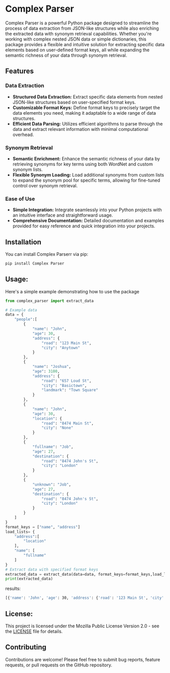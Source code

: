 # Complex Parser

Complex Parser is a powerful Python package designed to streamline the process of data extraction from JSON-like structures while also enriching the extracted data with synonym retrieval capabilities. Whether you're working with complex nested JSON data or simple dictionaries, this package provides a flexible and intuitive solution for extracting specific data elements based on user-defined format keys, all while expanding the semantic richness of your data through synonym retrieval.

## Features

### Data Extraction
- **Structured Data Extraction:** Extract specific data elements from nested JSON-like structures based on user-specified format keys.
- **Customizable Format Keys:** Define format keys to precisely target the data elements you need, making it adaptable to a wide range of data structures.
- **Efficient Data Parsing:** Utilizes efficient algorithms to parse through the data and extract relevant information with minimal computational overhead.

### Synonym Retrieval
- **Semantic Enrichment:** Enhance the semantic richness of your data by retrieving synonyms for key terms using both WordNet and custom synonym lists.
- **Flexible Synonym Loading:** Load additional synonyms from custom lists to expand the synonym pool for specific terms, allowing for fine-tuned control over synonym retrieval.

### Ease of Use
- **Simple Integration:** Integrate seamlessly into your Python projects with an intuitive interface and straightforward usage.
- **Comprehensive Documentation:** Detailed documentation and examples provided for easy reference and quick integration into your projects.

## Installation

You can install Complex Parserr via pip:

```bash
pip install Complex Parser
```

## Usage: 

Here's a simple example demonstrating how to use the package

```python
from complex_parser import extract_data

# Example data
data = {
    "people":[
        {
            "name": "John",
            "age": 30,
            "address": {
                "road": "123 Main St",
                "city": "Anytown"
            }
        }, 
        {
            "name": "Joshua",
            "age": 3100,
            "address": {
                "road": "657 Loud St",
                "city": "Basictown",
                "landmark": "Town Square"
            }
        }, 
        {
            "name": "John",
            "age": 30,
            "location": {
                "road": "8474 Main St",
                "city": "None"
            }
        }, 
        {
            "fullname": "Job",
            "age": 27,
            "destination": {
                "road": "8474 John's St",
                "city": "London"
            }
        }, 
        {
            "unknown": "Job",
            "age": 27,
            "destination": {
                "road": "8474 John's St",
                "city": "London"
            }
        }
    ]
}
format_keys = ["name", "address"]
load_lists= {
    "address":[
        "location"
    ], 
    "name": [
        "fullname"
    ]
}
# Extract data with specified format keys
extracted_data = extract_data(data=data, format_keys=format_keys,load_lists=load_lists)
print(extracted_data)
```

results: 

```bash
[{'name': 'John', 'age': 30, 'address': {'road': '123 Main St', 'city': 'Anytown'}}, {'name': 'Joshua', 'age': 3100, 'address': {'road': '657 Loud St', 'city': 'Basictown', 'landmark': 'Town Square'}}, {'name': 'John', 'age': 30, 'location': {'road': '8474 Main St', 'city': 'None'}}, {'fullname': 'Job', 'age': 27, 'destination': {'road': "8474 John's St", 'city': 'London'}}]
```

## License: 
This project is licensed under the Mozilla Public License Version 2.0 - see the [LICENSE](./LICENSE) file for details.

## Contributing
Contributions are welcome! Please feel free to submit bug reports, feature requests, or pull requests on the GitHub repository.
